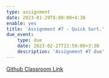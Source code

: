 ```yaml
---
type: assignment
date: 2023-01-29T8:00:00+4:30
enable: yes
title: 'Assignment #7 - Quick Sort.'
due_event:
    type: due
    date: 2023-02-27T23:59:00+3:30
    description: 'Assignment #7 due'
---
```


[Github Classroom Link](https://classroom.github.com/a/vMbBJCHb)
